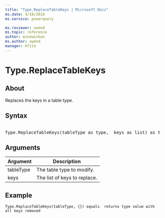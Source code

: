 ```yaml
---
title: "Type.ReplaceTableKeys | Microsoft Docs"
ms.date: 4/16/2018
ms.service: powerquery

ms.reviewer: owend
ms.topic: reference
author: minewiskan
ms.author: owend
manager: kfile
---
```

# Type.ReplaceTableKeys

  
## About  
Replaces the keys in a table type.  
  
## Syntax

<pre>  
Type.ReplaceTableKeys(tableType as type,  keys as list) as type  
</pre>
  
## Arguments  
  
|Argument|Description|  
|------------|---------------|  
|tableType|The table type to modify.|  
|keys|The list of keys to replace.|  
  
## Example  
  
```powerquery-m
Type.ReplaceTableKeys(tableType, {}) equals  returns type value with all keys removed  
```  
